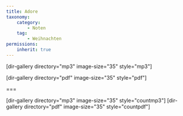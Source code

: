 ```yaml
---
title: Adore
taxonomy:
    category:
        - Noten
    tag:
        - Weihnachten
permissions:
    inherit: true
---
```


[dir-gallery directory="mp3" image-size="35" style="mp3"]

[dir-gallery directory="pdf" image-size="35" style="pdf"]

===

[dir-gallery directory="mp3" image-size="35" style="countmp3"]
[dir-gallery directory="pdf" image-size="35" style="countpdf"]
